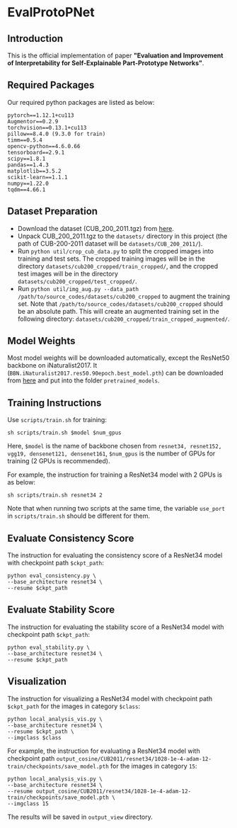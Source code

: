 # EvalProtoPNet

## Introduction

This is the official implementation of paper **"Evaluation and Improvement of Interpretability for Self-Explainable Part-Prototype Networks"**.

## Required Packages

Our required python packages are listed as below:

```
pytorch==1.12.1+cu113
Augmentor==0.2.9
torchvision==0.13.1+cu113
pillow==8.4.0 (9.3.0 for train)
timm==0.5.4
opencv-python==4.6.0.66
tensorboard==2.9.1
scipy==1.8.1
pandas==1.4.3
matplotlib==3.5.2
scikit-learn==1.1.1
numpy==1.22.0
tqdm==4.66.1
```

## Dataset Preparation

* Download the dataset (CUB_200_2011.tgz) from [here](https://www.vision.caltech.edu/datasets/cub_200_2011/).
* Unpack CUB_200_2011.tgz to the `datasets/` directory in this project (the path of CUB-200-2011 dataset will be `datasets/CUB_200_2011/`).
* Run `python util/crop_cub_data.py` to split the cropped images into training and test sets. The cropped training images will be in the directory `datasets/cub200_cropped/train_cropped/`, and the cropped test images will be in the directory `datasets/cub200_cropped/test_cropped/`.
* Run `python util/img_aug.py --data_path /path/to/source_codes/datasets/cub200_cropped` to augment the training set. Note that `/path/to/source_codes/datasets/cub200_cropped` should be an absolute path. This will create an augmented training set in the following directory: `datasets/cub200_cropped/train_cropped_augmented/`.

## Model Weights

Most model weights will be downloaded automatically, except the ResNet50 backbone on iNaturalist2017. It (`BBN.iNaturalist2017.res50.90epoch.best_model.pth`) can be downloaded from [here](https://drive.google.com/drive/folders/1yHme1iFQy-Lz_11yZJPlNd9bO_YPKlEU) and put into the folder `pretrained_models`.

## Training Instructions

Use `scripts/train.sh` for training:

```
sh scripts/train.sh $model $num_gpus
```

Here, `$model` is the name of backbone chosen from `resnet34, resnet152, vgg19, densenet121, densenet161`, `$num_gpus` is the number of GPUs for training (2 GPUs is recommended).

For example, the instruction for training a ResNet34 model with 2 GPUs is as below:

```
sh scripts/train.sh resnet34 2
```

Note that when running two scripts at the same time, the variable `use_port` in `scripts/train.sh` should be different for them.

## Evaluate Consistency Score

The instruction for evaluating the consistency score of a ResNet34 model with checkpoint path `$ckpt_path`:

```
python eval_consistency.py \
--base_architecture resnet34 \
--resume $ckpt_path
```

## Evaluate Stability Score

The instruction for evaluating the stability score of a ResNet34 model with checkpoint path `$ckpt_path`:

```
python eval_stability.py \
--base_architecture resnet34 \
--resume $ckpt_path
```

## Visualization

The instruction for visualizing a ResNet34 model with checkpoint path `$ckpt_path` for the images in category `$class`:

```
python local_analysis_vis.py \
--base_architecture resnet34 \
--resume $ckpt_path \
--imgclass $class
```

For example, the instruction for evaluating a ResNet34 model with checkpoint path `output_cosine/CUB2011/resnet34/1028-1e-4-adam-12-train/checkpoints/save_model.pth` for the images in category `15`:

```
python local_analysis_vis.py \
--base_architecture resnet34 \
--resume output_cosine/CUB2011/resnet34/1028-1e-4-adam-12-train/checkpoints/save_model.pth \
--imgclass 15
```

The results will be saved in `output_view` directory.
